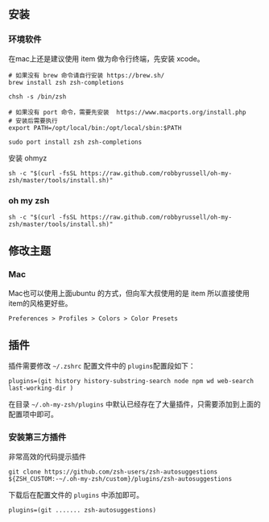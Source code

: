 
## 安装

### 环境软件

在mac上还是建议使用 item 做为命令行终端，先安装 xcode。

```
# 如果没有 brew 命令请自行安装 https://brew.sh/
brew install zsh zsh-completions

chsh -s /bin/zsh

# 如果没有 port 命令，需要先安装  https://www.macports.org/install.php
# 安装后需要执行 
export PATH=/opt/local/bin:/opt/local/sbin:$PATH

sudo port install zsh zsh-completions
```

安装 ohmyz

```
sh -c "$(curl -fsSL https://raw.github.com/robbyrussell/oh-my-zsh/master/tools/install.sh)"
```

### oh my zsh

```
sh -c "$(curl -fsSL https://raw.github.com/robbyrussell/oh-my-zsh/master/tools/install.sh)"
```

## 修改主题
### Mac
Mac也可以使用上面ubuntu 的方式，但向军大叔使用的是 item 所以直接使用item的风格更好些。

```
Preferences > Profiles > Colors > Color Presets
```

## 插件

插件需要修改 `~/.zshrc` 配置文件中的 `plugins`配置段如下：

```
plugins=(git history history-substring-search node npm wd web-search last-working-dir )
```

在目录 `~/.oh-my-zsh/plugins`  中默认已经存在了大量插件，只需要添加到上面的配置项中即可。

### 安装第三方插件

非常高效的代码提示插件

```
git clone https://github.com/zsh-users/zsh-autosuggestions ${ZSH_CUSTOM:-~/.oh-my-zsh/custom}/plugins/zsh-autosuggestions
```

下载后在配置文件的 `plugins` 中添加即可。

```
plugins=(git ....... zsh-autosuggestions)
```

